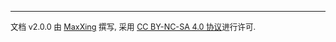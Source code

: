 ---

<span style="font-size:0.9em">文档 v2.0.0 由 [MaxXing](https://github.com/MaxXSoft) 撰写, 采用 [CC BY-NC-SA 4.0 协议](http://creativecommons.org/licenses/by-nc-sa/4.0/)进行许可.<span>

